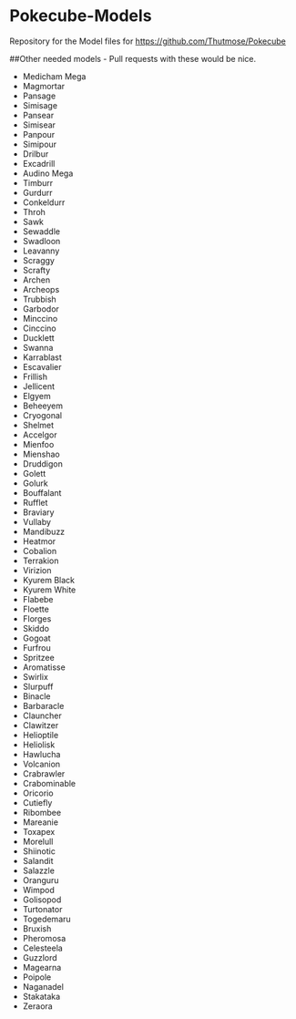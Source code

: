 # Pokecube-Models
Repository for the Model files for https://github.com/Thutmose/Pokecube

##Other needed models - Pull requests with these would be nice.

-   Medicham Mega
-   Magmortar
-   Pansage
-   Simisage
-   Pansear
-   Simisear
-   Panpour
-   Simipour
-   Drilbur
-   Excadrill
-   Audino Mega
-   Timburr
-   Gurdurr
-   Conkeldurr
-   Throh
-   Sawk
-   Sewaddle
-   Swadloon
-   Leavanny
-   Scraggy
-   Scrafty
-   Archen
-   Archeops
-   Trubbish
-   Garbodor
-   Minccino
-   Cinccino
-   Ducklett
-   Swanna
-   Karrablast
-   Escavalier
-   Frillish
-   Jellicent
-   Elgyem
-   Beheeyem
-   Cryogonal
-   Shelmet
-   Accelgor
-   Mienfoo
-   Mienshao
-   Druddigon
-   Golett
-   Golurk
-   Bouffalant
-   Rufflet
-   Braviary
-   Vullaby
-   Mandibuzz
-   Heatmor
-   Cobalion
-   Terrakion
-   Virizion
-   Kyurem Black
-   Kyurem White
-   Flabebe
-   Floette
-   Florges
-   Skiddo
-   Gogoat
-   Furfrou
-   Spritzee
-   Aromatisse
-   Swirlix
-   Slurpuff
-   Binacle
-   Barbaracle
-   Clauncher
-   Clawitzer
-   Helioptile
-   Heliolisk
-   Hawlucha
-   Volcanion
-   Crabrawler
-   Crabominable
-   Oricorio
-   Cutiefly
-   Ribombee
-   Mareanie
-   Toxapex
-   Morelull
-   Shiinotic
-   Salandit
-   Salazzle
-   Oranguru
-   Wimpod
-   Golisopod
-   Turtonator
-   Togedemaru
-   Bruxish
-   Pheromosa
-   Celesteela
-   Guzzlord
-   Magearna
-   Poipole
-   Naganadel
-   Stakataka
-   Zeraora
